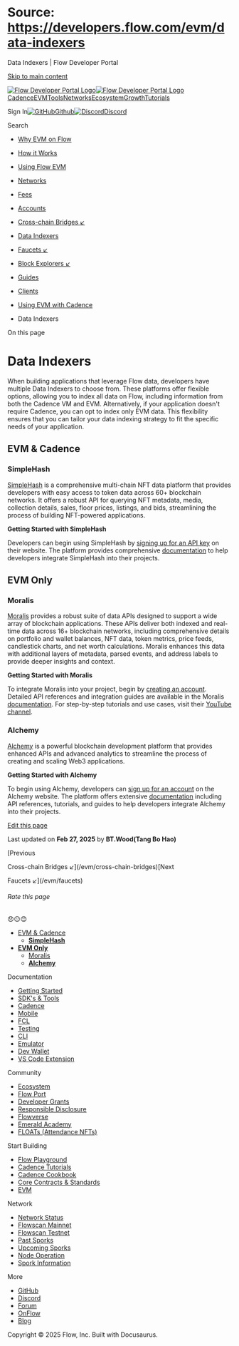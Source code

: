 # Source: https://developers.flow.com/evm/data-indexers

Data Indexers | Flow Developer Portal



[Skip to main content](#__docusaurus_skipToContent_fallback)

[![Flow Developer Portal Logo](/img/flow-docs-logo-dark.png)![Flow Developer Portal Logo](/img/flow-docs-logo-light.png)](/)[Cadence](/build/flow)[EVM](/evm/about)[Tools](/tools/flow-cli)[Networks](/networks/flow-networks)[Ecosystem](/ecosystem)[Growth](/growth)[Tutorials](/tutorials)

Sign In[![GitHub]()Github](https://github.com/onflow)[![Discord]()Discord](https://discord.gg/flow)

Search

* [Why EVM on Flow](/evm/about)
* [How it Works](/evm/how-it-works)
* [Using Flow EVM](/evm/using)
* [Networks](/evm/networks)
* [Fees](/evm/fees)
* [Accounts](/evm/accounts)
* [Cross-chain Bridges ↙](/evm/cross-chain-bridges)
* [Data Indexers](/evm/data-indexers)
* [Faucets ↙](/evm/faucets)
* [Block Explorers ↙](/evm/block-explorers)
* [Guides](/evm/guides/integrating-metamask)
* [Clients](/evm/clients/ethers)
* [Using EVM with Cadence](/evm/cadence/interacting-with-coa)

* Data Indexers

On this page

# Data Indexers

When building applications that leverage Flow data, developers have multiple Data Indexers to choose from. These platforms offer flexible options, allowing you to index all data on Flow, including information from both the Cadence VM and EVM. Alternatively, if your application doesn't require Cadence, you can opt to index only EVM data. This flexibility ensures that you can tailor your data indexing strategy to fit the specific needs of your application.

## EVM & Cadence[​](#evm--cadence "Direct link to EVM & Cadence")

### **SimpleHash**[​](#simplehash "Direct link to simplehash")

[SimpleHash](https://simplehash.com/) is a comprehensive multi-chain NFT data platform that provides developers with easy access to token data across 60+ blockchain networks. It offers a robust API for querying NFT metadata, media, collection details, sales, floor prices, listings, and bids, streamlining the process of building NFT-powered applications.

**Getting Started with SimpleHash**

Developers can begin using SimpleHash by [signing up for an API key](https://simplehash.com/) on their website. The platform provides comprehensive [documentation](https://docs.simplehash.com/reference/overview) to help developers integrate SimpleHash into their projects.

## **EVM Only**[​](#evm-only "Direct link to evm-only")

### Moralis[​](#moralis "Direct link to Moralis")

[Moralis](https://moralis.io/) provides a robust suite of data APIs designed to support a wide array of blockchain applications. These APIs deliver both indexed and real-time data across 16+ blockchain networks, including comprehensive details on portfolio and wallet balances, NFT data, token metrics, price feeds, candlestick charts, and net worth calculations. Moralis enhances this data with additional layers of metadata, parsed events, and address labels to provide deeper insights and context.

**Getting Started with Moralis**

To integrate Moralis into your project, begin by [creating an account](https://moralis.io/). Detailed API references and integration guides are available in the Moralis [documentation](https://docs.moralis.io/). For step-by-step tutorials and use cases, visit their [YouTube channel](https://www.youtube.com/c/MoralisWeb3).

### **Alchemy**[​](#alchemy "Direct link to alchemy")

[Alchemy](https://www.alchemy.com/) is a powerful blockchain development platform that provides enhanced APIs and advanced analytics to streamline the process of creating and scaling Web3 applications.

**Getting Started with Alchemy**

To begin using Alchemy, developers can [sign up for an account](https://www.alchemy.com/) on the Alchemy website. The platform offers extensive [documentation](https://docs.alchemy.com/) including API references, tutorials, and guides to help developers integrate Alchemy into their projects.

[Edit this page](https://github.com/onflow/docs/tree/main/docs/evm/data-indexers.md)

Last updated on **Feb 27, 2025** by **BT.Wood(Tang Bo Hao)**

[Previous

Cross-chain Bridges ↙](/evm/cross-chain-bridges)[Next

Faucets ↙](/evm/faucets)

###### Rate this page

😞😐😊

* [EVM & Cadence](#evm--cadence)
  + [**SimpleHash**](#simplehash)
* [**EVM Only**](#evm-only)
  + [Moralis](#moralis)
  + [**Alchemy**](#alchemy)

Documentation

* [Getting Started](/build/getting-started/contract-interaction)
* [SDK's & Tools](/tools)
* [Cadence](https://cadence-lang.org/docs/)
* [Mobile](/build/guides/mobile/overview)
* [FCL](/tools/clients/fcl-js)
* [Testing](/build/smart-contracts/testing)
* [CLI](/tools/flow-cli)
* [Emulator](/tools/emulator)
* [Dev Wallet](https://github.com/onflow/fcl-dev-wallet)
* [VS Code Extension](/tools/vscode-extension)

Community

* [Ecosystem](/ecosystem)
* [Flow Port](https://port.onflow.org/)
* [Developer Grants](https://github.com/onflow/developer-grants)
* [Responsible Disclosure](https://flow.com/flow-responsible-disclosure)
* [Flowverse](https://www.flowverse.co/)
* [Emerald Academy](https://academy.ecdao.org/)
* [FLOATs (Attendance NFTs)](https://floats.city/)

Start Building

* [Flow Playground](https://play.flow.com/)
* [Cadence Tutorials](https://cadence-lang.org/docs/tutorial/first-steps)
* [Cadence Cookbook](https://open-cadence.onflow.org)
* [Core Contracts & Standards](/build/core-contracts)
* [EVM](/evm/about)

Network

* [Network Status](https://status.onflow.org/)
* [Flowscan Mainnet](https://flowdscan.io/)
* [Flowscan Testnet](https://testnet.flowscan.io/)
* [Past Sporks](/networks/node-ops/node-operation/past-sporks)
* [Upcoming Sporks](/networks/node-ops/node-operation/upcoming-sporks)
* [Node Operation](/networks/node-ops)
* [Spork Information](/networks/node-ops/node-operation/spork)

More

* [GitHub](https://github.com/onflow)
* [Discord](https://discord.gg/flow)
* [Forum](https://forum.onflow.org/)
* [OnFlow](https://onflow.org/)
* [Blog](https://flow.com/blog)

Copyright © 2025 Flow, Inc. Built with Docusaurus.
